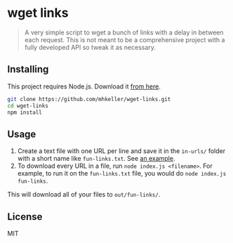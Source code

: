 wget links
===

> A very simple script to wget a bunch of links with a delay in between each request. This is not meant to be a comprehensive project with a fully developed API so tweak it as necessary.

## Installing

This project requires Node.js. Download it [from here](https://nodejs.org/).

```sh
git clone https://github.com/mhkeller/wget-links.git
cd wget-links
npm install
```

## Usage

1. Create a text file with one URL per line and save it in the `in-urls/` folder with a short name like `fun-links.txt`. See [an example](in-urls/example.txt).
2. To download every URL in a file, run `node index.js <filename>`. For example, to run it on the `fun-links.txt` file, you would do `node index.js fun-links`.

This will download all of your files to `out/fun-links/`.

## License

MIT

